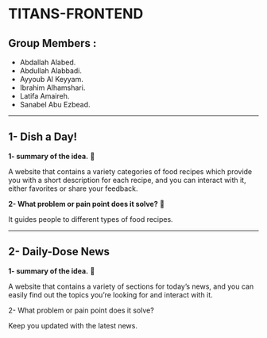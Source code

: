 # TITANS-FRONTEND

## Group Members :
- Abdallah Alabed.
- Abdullah Alabbadi.
- Ayyoub Al Keyyam.
- Ibrahim Alhamshari.
- Latifa Amaireh.
- Sanabel Abu Ezbead.
-------------------------------------------------------------------------------------------------------------------

## 1- Dish a Day!

**1- summary of the idea.** :pushpin:

A website that contains a variety categories of food recipes which provide you with a short description for each recipe, and you can interact with it, either favorites or share your feedback.

  
**2- What problem or pain point does it solve?** :pushpin:

It guides people to different types of food recipes.

-------------------------------------------------------------------------------------------------------------------

## 2- Daily-Dose News

**1- summary of the idea.** :pushpin:
  
A website that contains a variety of sections for today’s news, and you can easily find out the topics you’re looking for and interact with it. 
  
2- What problem or pain point does it solve? 
  
Keep you updated with the latest news.


